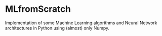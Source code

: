 # MLfromScratch
Implementation of some Machine Learning algorithms and Neural Network architectures in Python using (almost) only Numpy.


